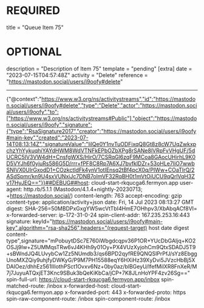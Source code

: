 
# REQUIRED
title = "Queue Item 75"
# OPTIONAL
description = "Description of Item 75"
template = "pending"
[extra]
date = "2023-07-15T04:57:48Z"
activity = "Delete"
reference = "https://mastodon.social/users/i9oofy#delete"

---
{"@context":"https://www.w3.org/ns/activitystreams","id":"https://mastodon.social/users/i9oofy#delete","type":"Delete","actor":"https://mastodon.social/users/i9oofy","to":["https://www.w3.org/ns/activitystreams#Public"],"object":"https://mastodon.social/users/i9oofy","signature":{"type":"RsaSignature2017","creator":"https://mastodon.social/users/i9oofy#main-key","created":"2023-07-14T08:13:14Z","signatureValue":"lilQe0Y1nvTuODFixqQ8Gt8z8cW7UqZwkxpchzYhYykuqhiYAYdHWM8WdVTNFkEPbOZbXPg8rSANe8lVRpFvVHgUF/5dUCRC5IV3VW4dH+CnsfgWXS/HirO/7CSRqGl6zqF9MCoa8GAocUHirhL9K0D5VYJh6f0yiuRs586G5D/rrr+fPF8C8Rp7A6XJ7bvfklDZr+53oHLe7IiO7wwbSNIVX0UIrGxodD1+COzkctIdFk4ynV1otIEnsq2tBf4pcX0q/PIWw+COaTIrQ/2ASdSpmr/kn9U4sxVUNxiJc7DNB7olmVF32RqBH0t1mVtOiUCU9qQrlVqH3Zv17HyJEQ=="}}##DEBUG##host: cloud-start-rkqucga6.fermyon.app
user-agent: http.rb/5.1.1 (Mastodon/4.1.4+nightly-20230713; +https://mastodon.social/)
content-length: 763
accept-encoding: gzip
content-type: application/activity+json
date: Fri, 14 Jul 2023 08:13:27 GMT
digest: SHA-256=50MBDPxGxgYW5wcVtTbI4HmE7OHhpv3/XbAbqACf8VI=
x-forwarded-server: ip-172-31-0-24
spin-client-addr: 167.235.253.16:443
signature: keyId="https://mastodon.social/users/i9oofy#main-key",algorithm="rsa-sha256",headers="(request-target) host date digest content-type",signature="mPobuytDSc7E760iWbgdcqpv36P1OR+YUcDbGAIjq+KO2OSJj9lw+Z5UMMqsTRw6vJ4KHh9y01Oy+PX4VUzXyjohCm9QtxSDADJ5T9+sBWndJQ4LUvybCw1Zz5NUmdb3/qs6BPD2qyfRE9QNQSlPrPfJ/sYz8EbggUnoMXZQiy9uhjfyDWKyG/P9M7PH15588eqY6HXiHz39XyDvi5JVzcHbBj5XDAIOez/dhhEz561IIIothPSct1Ovxv6Nz+0by0az/blBGeyU/lfefMilXR8FnXeR/M7j7JuyuATQxjET3Knc9SBuk3bQeKiKbCa/jCP+7K8JLnHoYPF4zv26Sg=="
spin-full-url: https://cloud-start-rkqucga6.fermyon.app/inbox
spin-matched-route: /inbox
x-forwarded-host: cloud-start-rkqucga6.fermyon.app
x-forwarded-port: 443
x-forwarded-proto: https
spin-raw-component-route: /inbox
spin-component-route: /inbox

